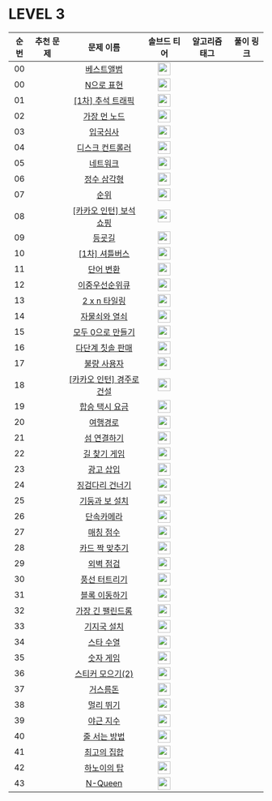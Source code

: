 # LEVEL 3



| 순번|추천 문제|문제 이름|솔브드 티어|알고리즘 태그|풀이 링크 |
| :--:|:--:|:--:|:--:|:--:|:--:|
| 00 ||[베스트앨범](https://programmers.co.kr/learn/courses/30/lessons/42579)|<img height="25px" width="25px" src="https://static.solved.ac/tier_small/0.svg"/>|||
| 00 ||[N으로 표현](https://programmers.co.kr/learn/courses/30/lessons/42895)|<img height="25px" width="25px" src="https://static.solved.ac/tier_small/0.svg"/>|||
| 01 ||[[1차] 추석 트래픽](https://programmers.co.kr/learn/courses/30/lessons/17676)|<img height="25px" width="25px" src="https://static.solved.ac/tier_small/0.svg"/>|||
| 02 ||[가장 먼 노드](https://programmers.co.kr/learn/courses/30/lessons/49189)|<img height="25px" width="25px" src="https://static.solved.ac/tier_small/0.svg"/>|||
| 03 ||[입국심사](https://programmers.co.kr/learn/courses/30/lessons/43238)|<img height="25px" width="25px" src="https://static.solved.ac/tier_small/0.svg"/>|||
| 04 ||[디스크 컨트롤러](https://programmers.co.kr/learn/courses/30/lessons/42627)|<img height="25px" width="25px" src="https://static.solved.ac/tier_small/0.svg"/>|||
| 05 ||[네트워크](https://programmers.co.kr/learn/courses/30/lessons/43162)|<img height="25px" width="25px" src="https://static.solved.ac/tier_small/0.svg"/>|||
| 06 ||[정수 삼각형](https://programmers.co.kr/learn/courses/30/lessons/43105)|<img height="25px" width="25px" src="https://static.solved.ac/tier_small/0.svg"/>|||
| 07 ||[순위](https://programmers.co.kr/learn/courses/30/lessons/49191)|<img height="25px" width="25px" src="https://static.solved.ac/tier_small/0.svg"/>|||
| 08 ||[[카카오 인턴] 보석 쇼핑](https://programmers.co.kr/learn/courses/30/lessons/67258)|<img height="25px" width="25px" src="https://static.solved.ac/tier_small/0.svg"/>|||
| 09 ||[등굣길](https://programmers.co.kr/learn/courses/30/lessons/42898)|<img height="25px" width="25px" src="https://static.solved.ac/tier_small/0.svg"/>|||
| 10 ||[[1차] 셔틀버스](https://programmers.co.kr/learn/courses/30/lessons/17678)|<img height="25px" width="25px" src="https://static.solved.ac/tier_small/0.svg"/>|||
| 11 ||[단어 변환](https://programmers.co.kr/learn/courses/30/lessons/43163)|<img height="25px" width="25px" src="https://static.solved.ac/tier_small/0.svg"/>|||
| 12 ||[이중우선순위큐](https://programmers.co.kr/learn/courses/30/lessons/42628)|<img height="25px" width="25px" src="https://static.solved.ac/tier_small/0.svg"/>|||
| 13 ||[2 x n 타일링](https://programmers.co.kr/learn/courses/30/lessons/12900)|<img height="25px" width="25px" src="https://static.solved.ac/tier_small/0.svg"/>|||
| 14 ||[자물쇠와 열쇠](https://programmers.co.kr/learn/courses/30/lessons/60059)|<img height="25px" width="25px" src="https://static.solved.ac/tier_small/0.svg"/>|||
| 15 ||[모두 0으로 만들기](https://programmers.co.kr/learn/courses/30/lessons/76503)|<img height="25px" width="25px" src="https://static.solved.ac/tier_small/0.svg"/>|||
| 16 ||[다단계 칫솔 판매](https://programmers.co.kr/learn/courses/30/lessons/77486)|<img height="25px" width="25px" src="https://static.solved.ac/tier_small/0.svg"/>|||
| 17 ||[불량 사용자](https://programmers.co.kr/learn/courses/30/lessons/64064)|<img height="25px" width="25px" src="https://static.solved.ac/tier_small/0.svg"/>|||
| 18 ||[[카카오 인턴] 경주로 건설](https://programmers.co.kr/learn/courses/30/lessons/67259)|<img height="25px" width="25px" src="https://static.solved.ac/tier_small/0.svg"/>|||
| 19 ||[합승 택시 요금](https://programmers.co.kr/learn/courses/30/lessons/72413)|<img height="25px" width="25px" src="https://static.solved.ac/tier_small/0.svg"/>|||
| 20 ||[여행경로](https://programmers.co.kr/learn/courses/30/lessons/43164)|<img height="25px" width="25px" src="https://static.solved.ac/tier_small/0.svg"/>|||
| 21 ||[섬 연결하기](https://programmers.co.kr/learn/courses/30/lessons/42861)|<img height="25px" width="25px" src="https://static.solved.ac/tier_small/0.svg"/>|||
| 22 ||[길 찾기 게임](https://programmers.co.kr/learn/courses/30/lessons/42892)|<img height="25px" width="25px" src="https://static.solved.ac/tier_small/0.svg"/>|||
| 23 ||[광고 삽입](https://programmers.co.kr/learn/courses/30/lessons/72414)|<img height="25px" width="25px" src="https://static.solved.ac/tier_small/0.svg"/>|||
| 24 ||[징검다리 건너기](https://programmers.co.kr/learn/courses/30/lessons/64062)|<img height="25px" width="25px" src="https://static.solved.ac/tier_small/0.svg"/>|||
| 25 ||[기둥과 보 설치](https://programmers.co.kr/learn/courses/30/lessons/60061)|<img height="25px" width="25px" src="https://static.solved.ac/tier_small/0.svg"/>|||
| 26 ||[단속카메라](https://programmers.co.kr/learn/courses/30/lessons/42884)|<img height="25px" width="25px" src="https://static.solved.ac/tier_small/0.svg"/>|||
| 27 ||[매칭 점수](https://programmers.co.kr/learn/courses/30/lessons/42893)|<img height="25px" width="25px" src="https://static.solved.ac/tier_small/0.svg"/>|||
| 28 ||[카드 짝 맞추기](https://programmers.co.kr/learn/courses/30/lessons/72415)|<img height="25px" width="25px" src="https://static.solved.ac/tier_small/0.svg"/>|||
| 29 ||[외벽 점검](https://programmers.co.kr/learn/courses/30/lessons/60062)|<img height="25px" width="25px" src="https://static.solved.ac/tier_small/0.svg"/>|||
| 30 ||[풍선 터트리기](https://programmers.co.kr/learn/courses/30/lessons/68646)|<img height="25px" width="25px" src="https://static.solved.ac/tier_small/0.svg"/>|||
| 31 ||[블록 이동하기](https://programmers.co.kr/learn/courses/30/lessons/60063)|<img height="25px" width="25px" src="https://static.solved.ac/tier_small/0.svg"/>|||
| 32 ||[가장 긴 팰린드롬](https://programmers.co.kr/learn/courses/30/lessons/12904)|<img height="25px" width="25px" src="https://static.solved.ac/tier_small/0.svg"/>|||
| 33 ||[기지국 설치](https://programmers.co.kr/learn/courses/30/lessons/12979)|<img height="25px" width="25px" src="https://static.solved.ac/tier_small/0.svg"/>|||
| 34 ||[스타 수열](https://programmers.co.kr/learn/courses/30/lessons/70130)|<img height="25px" width="25px" src="https://static.solved.ac/tier_small/0.svg"/>|||
| 35 ||[숫자 게임](https://programmers.co.kr/learn/courses/30/lessons/12987)|<img height="25px" width="25px" src="https://static.solved.ac/tier_small/0.svg"/>|||
| 36 ||[스티커 모으기(2)](https://programmers.co.kr/learn/courses/30/lessons/12971)|<img height="25px" width="25px" src="https://static.solved.ac/tier_small/0.svg"/>|||
| 37 ||[거스름돈](https://programmers.co.kr/learn/courses/30/lessons/12907)|<img height="25px" width="25px" src="https://static.solved.ac/tier_small/0.svg"/>|||
| 38 ||[멀리 뛰기](https://programmers.co.kr/learn/courses/30/lessons/12914)|<img height="25px" width="25px" src="https://static.solved.ac/tier_small/0.svg"/>|||
| 39 ||[야근 지수](https://programmers.co.kr/learn/courses/30/lessons/12927)|<img height="25px" width="25px" src="https://static.solved.ac/tier_small/0.svg"/>|||
| 40 ||[줄 서는 방법](https://programmers.co.kr/learn/courses/30/lessons/12936)|<img height="25px" width="25px" src="https://static.solved.ac/tier_small/0.svg"/>|||
| 41 ||[최고의 집합](https://programmers.co.kr/learn/courses/30/lessons/12938)|<img height="25px" width="25px" src="https://static.solved.ac/tier_small/0.svg"/>|||
| 42 ||[하노이의 탑](https://programmers.co.kr/learn/courses/30/lessons/12946)|<img height="25px" width="25px" src="https://static.solved.ac/tier_small/0.svg"/>|||
| 43 ||[N-Queen](https://programmers.co.kr/learn/courses/30/lessons/12952)|<img height="25px" width="25px" src="https://static.solved.ac/tier_small/0.svg"/>|||
